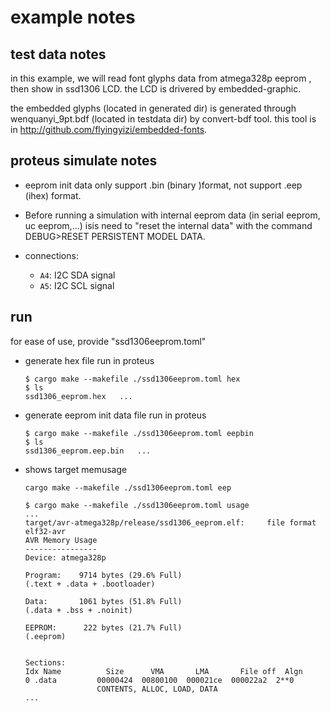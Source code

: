 

# example notes

## test data notes

in this example, we will read font glyphs data from atmega328p eeprom , then show in ssd1306 LCD. the LCD is drivered by embedded-graphic.

the embedded glyphs (located in generated dir) is generated through wenquanyi_9pt.bdf (located in testdata dir)  by convert-bdf tool.  this tool is in http://github.com/flyingyizi/embedded-fonts.



## proteus simulate notes

- eeprom init data only support .bin (binary )format, not support .eep (ihex) format. 
- Before running a simulation with internal eeprom data (in serial eeprom, uc eeprom,...) isis need
    to "reset the internal data" with the command DEBUG>RESET PERSISTENT MODEL DATA.

- connections:

   - `A4`: I2C SDA signal
   - `A5`: I2C SCL signal

## run

for ease of use, provide "ssd1306eeprom.toml" 

- generate hex file run in proteus

    ```shell
    $ cargo make --makefile ./ssd1306eeprom.toml hex
    $ ls 
    ssd1306_eeprom.hex   ...
    ```

- generate eeprom init data file run in proteus

    ```shell
    $ cargo make --makefile ./ssd1306eeprom.toml eepbin
    $ ls 
    ssd1306_eeprom.eep.bin   ...
    ```


- shows target memusage

    ```shell
    cargo make --makefile ./ssd1306eeprom.toml eep
    ```
    ```shell
    $ cargo make --makefile ./ssd1306eeprom.toml usage
    ...
    target/avr-atmega328p/release/ssd1306_eeprom.elf:     file format elf32-avr
    AVR Memory Usage
    ----------------
    Device: atmega328p

    Program:    9714 bytes (29.6% Full)
    (.text + .data + .bootloader)

    Data:       1061 bytes (51.8% Full)
    (.data + .bss + .noinit)

    EEPROM:      222 bytes (21.7% Full)
    (.eeprom)


    Sections:
    Idx Name          Size      VMA       LMA       File off  Algn
    0 .data         00000424  00800100  000021ce  000022a2  2**0
                    CONTENTS, ALLOC, LOAD, DATA
    ...                  
    ```

